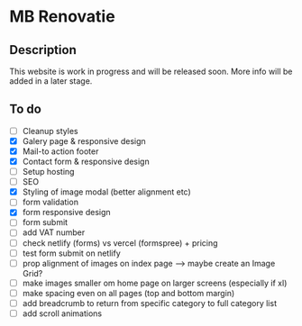 # MB Renovatie

## Description

This website is work in progress and will be released soon. More info will be added in a later stage.

## To do

-   [ ] Cleanup styles
-   [x] Galery page & responsive design
-   [x] Mail-to action footer
-   [x] Contact form & responsive design
-   [ ] Setup hosting
-   [ ] SEO
-   [x] Styling of image modal (better alignment etc)
-   [ ] form validation
-   [x] form responsive design
-   [ ] form submit
-   [ ] add VAT number
-   [ ] check netlify (forms) vs vercel (formspree) + pricing
-   [ ] test form submit on netlify
-   [ ] prop alignment of images on index page --> maybe create an Image Grid?
-   [ ] make images smaller om home page on larger screens (especially if xl)
-   [ ] make spacing even on all pages (top and bottom margin)
-   [ ] add breadcrumb to return from specific category to full category list
- [ ] add scroll animations
